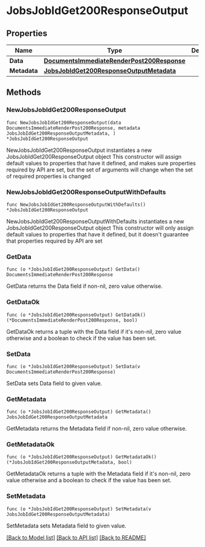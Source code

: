 # JobsJobIdGet200ResponseOutput

## Properties

Name | Type | Description | Notes
------------ | ------------- | ------------- | -------------
**Data** | [**DocumentsImmediateRenderPost200Response**](DocumentsImmediateRenderPost200Response.md) |  | 
**Metadata** | [**JobsJobIdGet200ResponseOutputMetadata**](JobsJobIdGet200ResponseOutputMetadata.md) |  | 

## Methods

### NewJobsJobIdGet200ResponseOutput

`func NewJobsJobIdGet200ResponseOutput(data DocumentsImmediateRenderPost200Response, metadata JobsJobIdGet200ResponseOutputMetadata, ) *JobsJobIdGet200ResponseOutput`

NewJobsJobIdGet200ResponseOutput instantiates a new JobsJobIdGet200ResponseOutput object
This constructor will assign default values to properties that have it defined,
and makes sure properties required by API are set, but the set of arguments
will change when the set of required properties is changed

### NewJobsJobIdGet200ResponseOutputWithDefaults

`func NewJobsJobIdGet200ResponseOutputWithDefaults() *JobsJobIdGet200ResponseOutput`

NewJobsJobIdGet200ResponseOutputWithDefaults instantiates a new JobsJobIdGet200ResponseOutput object
This constructor will only assign default values to properties that have it defined,
but it doesn't guarantee that properties required by API are set

### GetData

`func (o *JobsJobIdGet200ResponseOutput) GetData() DocumentsImmediateRenderPost200Response`

GetData returns the Data field if non-nil, zero value otherwise.

### GetDataOk

`func (o *JobsJobIdGet200ResponseOutput) GetDataOk() (*DocumentsImmediateRenderPost200Response, bool)`

GetDataOk returns a tuple with the Data field if it's non-nil, zero value otherwise
and a boolean to check if the value has been set.

### SetData

`func (o *JobsJobIdGet200ResponseOutput) SetData(v DocumentsImmediateRenderPost200Response)`

SetData sets Data field to given value.


### GetMetadata

`func (o *JobsJobIdGet200ResponseOutput) GetMetadata() JobsJobIdGet200ResponseOutputMetadata`

GetMetadata returns the Metadata field if non-nil, zero value otherwise.

### GetMetadataOk

`func (o *JobsJobIdGet200ResponseOutput) GetMetadataOk() (*JobsJobIdGet200ResponseOutputMetadata, bool)`

GetMetadataOk returns a tuple with the Metadata field if it's non-nil, zero value otherwise
and a boolean to check if the value has been set.

### SetMetadata

`func (o *JobsJobIdGet200ResponseOutput) SetMetadata(v JobsJobIdGet200ResponseOutputMetadata)`

SetMetadata sets Metadata field to given value.



[[Back to Model list]](../README.md#documentation-for-models) [[Back to API list]](../README.md#documentation-for-api-endpoints) [[Back to README]](../README.md)


